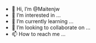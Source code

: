- 👋 Hi, I’m @Maitenjw
- 👀 I’m interested in ...
- 🌱 I’m currently learning ...
- 💞️ I’m looking to collaborate on ...
- 📫 How to reach me ...

<!---
Maitenjw/Maitenjw is a ✨ special ✨ repository because its `README.md` (this file) appears on your GitHub profile.
You can click the Preview link to take a look at your changes.
--->
